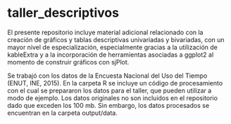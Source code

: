# taller_descriptivos
El presente repositorio incluye material adicional relacionado con la creación de gráficos y tablas descriptivas univariadas y bivariadas, con un mayor nivel de especialización, especialmente gracias a la utilización de kableExtra y a la incorporación de herramientas asociadas a ggplot2 al momento de construir gráficos con sjPlot.

Se trabajó con los datos de la Encuesta Nacional del Uso del Tiempo (ENUT, INE, 2015). En la carpeta R se incluye un código de procesamiento con el cual se prepararon los datos para el taller, que pueden utilizar a modo de ejemplo. Los datos originales no son incluidos en el repositorio dado que exceden los 100 mb. Sin embargo, los datos procesados se encuentran en la carpeta output/data. 
